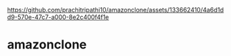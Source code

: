 

https://github.com/prachitripathi10/amazonclone/assets/133662410/4a6d1dd9-570e-47c7-a000-8e2c400f4f1e

# amazonclone

